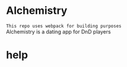 # Alchemistry 
`This repo uses webpack for building purposes`  
Alchemistry is a dating app for DnD players

# help